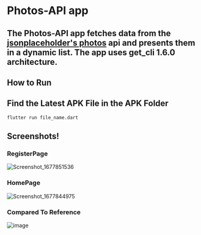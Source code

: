 # Photos-API app
## The Photos-API app fetches data from the [jsonplaceholder's photos](https://jsonplaceholder.typicode.com/photos) api and presents them in a dynamic list. The app uses get_cli 1.6.0 architecture.
## How to Run
## Find the Latest APK File in the APK Folder
```flutter run file_name.dart```
## Screenshots!
### RegisterPage
![Screenshot_1677851536](https://user-images.githubusercontent.com/88205492/222737210-6de133f8-ac85-4eda-a8e1-4c49b3c4e28a.png)
### HomePage
![Screenshot_1677844975](https://user-images.githubusercontent.com/88205492/222715615-5b53a214-2fa2-489f-b086-736d0f8d1e83.png)
### Compared To Reference
![image](https://user-images.githubusercontent.com/88205492/222737107-b7fc8bb1-37b7-4836-86ee-16c1328340fa.png)


